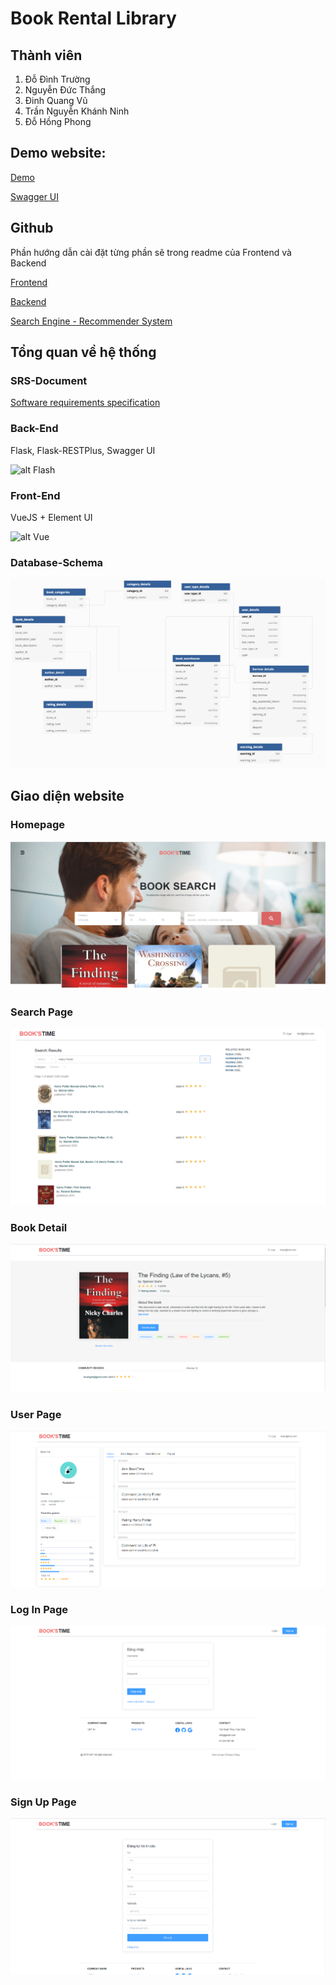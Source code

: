 # Book Rental Library

## Thành viên
1. Đỗ Đình Trường 
2. Nguyễn Đức Thắng
3. Đinh Quang Vũ
4. Trần Nguyễn Khánh Ninh
5. Đỗ Hồng Phong

## Demo website:
[Demo](http://3.1.80.54)

[Swagger UI](http://3.1.80.54:5000)

## Github

Phần hướng dẫn cài đặt từng phần sẽ trong readme của Frontend và Backend

[Frontend](https://github.com/truongdo619/UET_BookRentalLibrary)

[Backend](https://github.com/dhphong/UET_BookRentalLibrary_Backend)

[Search Engine - Recommender System](https://github.com/thanglegons/Porg)

## Tổng quan về hệ thống

### SRS-Document

[Software requirements specification](/SRS_Web.pdf)

### Back-End

Flask, Flask-RESTPlus, Swagger UI

![alt Flash](https://miro.medium.com/max/438/1*0G5zu7CnXdMT9pGbYUTQLQ.png)

### Front-End

VueJS + Element UI

![alt Vue](https://zendvn.com/wp-content/uploads/2019/09/Vue.js-cta-main.jpg)

### Database-Schema

![alt db](/db.png)


## Giao diện website

### Homepage
![alt homepage](/version2/Homepage.png)

### Search Page
![alt searchpage](/version2/SearchPage.PNG)

### Book Detail
![alt bookdetail](/version2/BookDetail.png)

### User Page
![alt bookdetail](/version2/UserPage.png)

### Log In Page
![alt bookdetail](/version2/SignIn.png)

### Sign Up Page
![alt bookdetail](/version2/SignUp.png)
